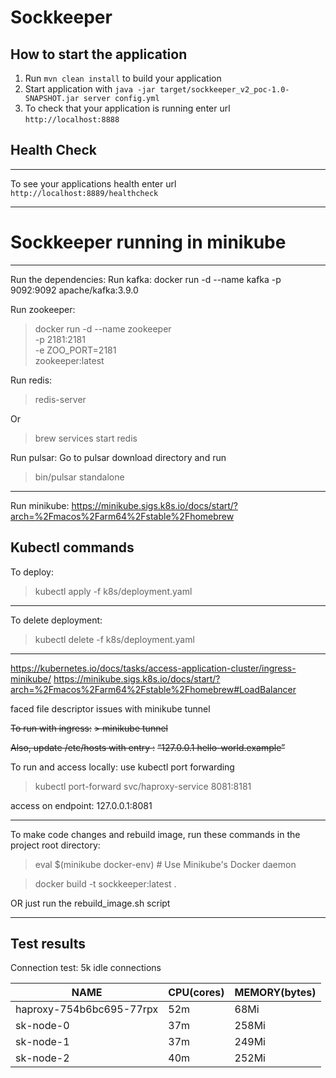# Sockkeeper

How to start the application
---

1. Run `mvn clean install` to build your application
1. Start application with `java -jar target/sockkeeper_v2_poc-1.0-SNAPSHOT.jar server config.yml`
1. To check that your application is running enter url `http://localhost:8888`

## Health Check
---
To see your applications health enter url `http://localhost:8889/healthcheck`

---
# Sockkeeper running in minikube

---
Run the dependencies:
Run kafka:
docker run -d --name kafka -p 9092:9092 apache/kafka:3.9.0

Run zookeeper:
> docker run -d --name zookeeper \
> -p 2181:2181 \
> -e ZOO_PORT=2181 \
> zookeeper:latest

Run redis:
> redis-server

Or
 
> brew services start redis

Run pulsar:
Go to pulsar download directory and run
> bin/pulsar standalone

---

Run minikube:
https://minikube.sigs.k8s.io/docs/start/?arch=%2Fmacos%2Farm64%2Fstable%2Fhomebrew


Kubectl commands
---
To deploy:
> kubectl apply -f k8s/deployment.yaml

---
To delete deployment:
> kubectl delete -f k8s/deployment.yaml

---
https://kubernetes.io/docs/tasks/access-application-cluster/ingress-minikube/
https://minikube.sigs.k8s.io/docs/start/?arch=%2Fmacos%2Farm64%2Fstable%2Fhomebrew#LoadBalancer

faced file descriptor issues with minikube tunnel

~~To run with ingress:~~
~~> minikube tunnel~~

~~Also, update /etc/hosts with entry :~~
~~“127.0.0.1 hello-world.example”~~

To run and access locally:
use kubectl port forwarding
> kubectl port-forward svc/haproxy-service 8081:8181

access on endpoint: 127.0.0.1:8081

---

To make code changes and rebuild image, run these commands in the project root directory:

> eval $(minikube docker-env)  # Use Minikube's Docker daemon

> docker build -t sockkeeper:latest .

OR just run the rebuild_image.sh script

---

Test results
---
Connection test:
5k idle connections

| NAME                     | CPU(cores) | MEMORY(bytes) |
|--------------------------|------------|---------------|
| haproxy-754b6bc695-77rpx | 52m        | 68Mi          |            
| sk-node-0                | 37m        | 258Mi         |         
| sk-node-1                | 37m        | 249Mi         |           
| sk-node-2                | 40m        | 252Mi         |




